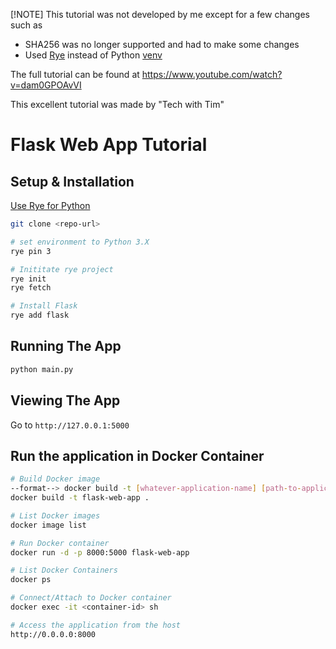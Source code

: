 
[!NOTE]
This tutorial was not developed by me except for a few changes such as 
- SHA256 was no longer supported and had to make some changes
- Used [Rye](https://rye.astral.sh/) instead of Python [venv](https://docs.python.org/3/library/venv.html)

The full tutorial can be found at 
https://www.youtube.com/watch?v=dam0GPOAvVI

This excellent tutorial was made by "Tech with Tim" 

# Flask Web App Tutorial

## Setup & Installation

[Use Rye for Python](https://mac.install.guide/python/use-rye)


```bash
git clone <repo-url>
```

```bash
# set environment to Python 3.X
rye pin 3

# Inititate rye project
rye init
rye fetch

# Install Flask
rye add flask
```

## Running The App

```bash
python main.py
```

## Viewing The App

Go to `http://127.0.0.1:5000`


## Run the application in Docker Container 


```bash 
# Build Docker image
--format--> docker build -t [whatever-application-name] [path-to-application]
docker build -t flask-web-app .

# List Docker images 
docker image list

# Run Docker container 
docker run -d -p 8000:5000 flask-web-app

# List Docker Containers 
docker ps

# Connect/Attach to Docker container
docker exec -it <container-id> sh

# Access the application from the host
http://0.0.0.0:8000

